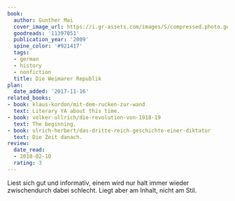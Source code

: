 ```yaml
---
book:
  author: Gunther Mai
  cover_image_url: https://i.gr-assets.com/images/S/compressed.photo.goodreads.com/books/1515502827l/11397051._SX98_.jpg
  goodreads: '11397051'
  publication_year: '2009'
  spine_color: '#921417'
  tags:
  - german
  - history
  - nonfiction
  title: Die Weimarer Republik
plan:
  date_added: '2017-11-16'
related_books:
- book: klaus-kordon/mit-dem-rucken-zur-wand
  text: Literary YA about this time.
- book: volker-ullrich/die-revolution-von-1918-19
  text: The beginning.
- book: ulrich-herbert/das-dritte-reich-geschichte-einer-diktatur
  text: Die Zeit danach.
review:
  date_read:
  - 2018-02-10
  rating: 3
---
```


Liest sich gut und informativ, einem wird nur halt immer wieder zwischendurch dabei schlecht. Liegt aber am Inhalt, nicht am Stil.
